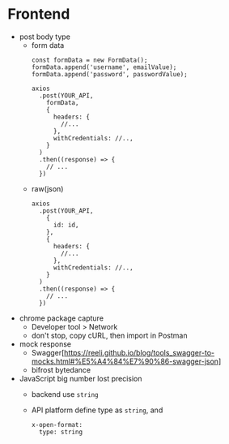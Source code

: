 # Frontend
- post body type
  - form data
    ```
    const formData = new FormData();
    formData.append('username', emailValue);
    formData.append('password', passwordValue);

    axios
      .post(YOUR_API,
        formData,
        {
          headers: {
            //...
          },
          withCredentials: //..,
        }
      )
      .then((response) => {
        // ...
      })
    ``` 
  - raw(json)
    ```
    axios
      .post(YOUR_API,
        {
          id: id,
        },
        {
          headers: {
            //...
          },
          withCredentials: //..,
        }
      )
      .then((response) => {
        // ...
      })
    ```
- chrome package capture
  - Developer tool > Network
  - don't stop, copy cURL, then import in Postman
- mock response
  - Swagger[https://reeli.github.io/blog/tools_swagger-to-mocks.html#%E5%A4%84%E7%90%86-swagger-json]
  - bifrost bytedance
- JavaScript big number lost precision
  - backend use `string`
  - API platform define type as `string`, and
  
    ```
    x-open-format:
      type: string
    ```